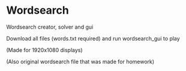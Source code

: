 # Wordsearch
Wordsearch creator, solver and gui

Download all files (words.txt required) and run wordsearch_gui to play

(Made for 1920x1080 displays)



(Also original wordsearch file that was made for homework)
